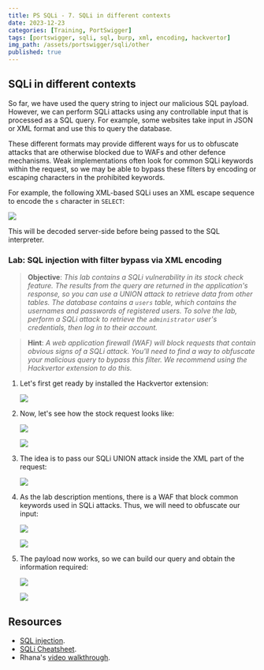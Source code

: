 ```yaml
---
title: PS SQLi - 7. SQLi in different contexts
date: 2023-12-23
categories: [Training, PortSwigger]
tags: [portswigger, sqli, sql, burp, xml, encoding, hackvertor]
img_path: /assets/portswigger/sqli/other
published: true
---
```


## SQLi in different contexts

So far, we have used the query string to inject our malicious SQL payload. However, we can perform SQLi attacks using any controllable input that is processed as a SQL query. For example, some websites take input in JSON or XML format and use this to query the database.

These different formats may provide different ways for us to obfuscate attacks that are otherwise blocked due to WAFs and other defence mechanisms. Weak implementations often look for common SQLi keywords within the request, so we may be able to bypass these filters by encoding or escaping characters in the prohibited keywords.

For example, the following XML-based SQLi uses an XML escape sequence to encode the `s` character in `SELECT`:

![](xml-payload.png)

This will be decoded server-side before being passed to the SQL interpreter.

### Lab: SQL injection with filter bypass via XML encoding

> **Objective**: _This lab contains a SQLi vulnerability in its stock check feature. The results from the query are returned in the application's response, so you can use a UNION attack to retrieve data from other tables. The database contains a `users` table, which contains the usernames and passwords of registered users. To solve the lab, perform a SQLi attack to retrieve the `administrator` user's credentials, then log in to their account._

> **Hint**: _A web application firewall (WAF) will block requests that contain obvious signs of a SQLi attack. You'll need to find a way to obfuscate your malicious query to bypass this filter. We recommend using the Hackvertor extension to do this._

1. Let's first get ready by installed the Hackvertor extension:

    ![](hackvertor.png)

2. Now, let's see how the stock request looks like:

    ![](lab1_stock_button.png)

    ![](lab1_stock_burp.png)

3. The idea is to pass our SQLi UNION attack inside the XML part of the request:

    ![](lab1_sqli_test.png)

4. As the lab description mentions, there is a WAF that block common keywords used in SQLi attacks. Thus, we will need to obfuscate our input:

    ![](lab1_hackvertor.png)

    ![](lab1_encoding.png)

5. The payload now works, so we can build our query and obtain the information required:

    ![](lab1_admin_pass.png)

    ![](lab1_solved.png)

## Resources

- [SQL injection](https://portswigger.net/web-security/learning-paths/sql-injection).
- [SQLi Cheatsheet](https://portswigger.net/web-security/sql-injection/cheat-sheet).
- Rhana's [video walkthrough](https://www.youtube.com/watch?v=ELdyZm0nK4g).